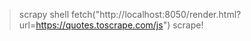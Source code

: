 > scrapy shell
> fetch("http://localhost:8050/render.html?url=https://quotes.toscrape.com/js")
> scrape!
